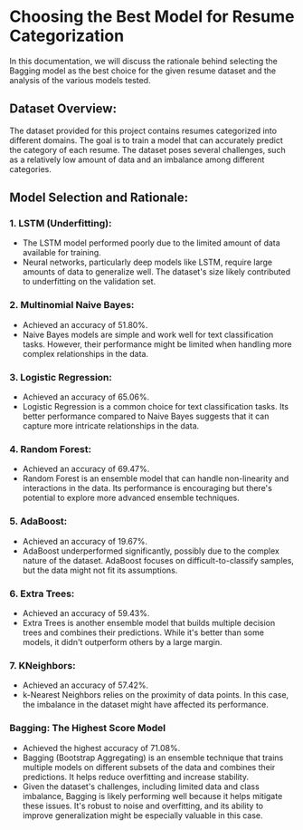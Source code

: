 # Choosing the Best Model for Resume Categorization

In this documentation, we will discuss the rationale behind selecting the Bagging model as the best choice for the given resume dataset and the analysis of the various models tested.

## Dataset Overview:
The dataset provided for this project contains resumes categorized into different domains. The goal is to train a model that can accurately predict the category of each resume. The dataset poses several challenges, such as a relatively low amount of data and an imbalance among different categories.

## Model Selection and Rationale:

### 1. LSTM (Underfitting):
   - The LSTM model performed poorly due to the limited amount of data available for training.
   - Neural networks, particularly deep models like LSTM, require large amounts of data to generalize well. The dataset's size likely contributed to underfitting on the validation set.

### 2. Multinomial Naive Bayes:
   - Achieved an accuracy of 51.80%.
   - Naive Bayes models are simple and work well for text classification tasks. However, their performance might be limited when handling more complex relationships in the data.

### 3. Logistic Regression:
   - Achieved an accuracy of 65.06%.
   - Logistic Regression is a common choice for text classification tasks. Its better performance compared to Naive Bayes suggests that it can capture more intricate relationships in the data.

### 4. Random Forest:
   - Achieved an accuracy of 69.47%.
   - Random Forest is an ensemble model that can handle non-linearity and interactions in the data. Its performance is encouraging but there's potential to explore more advanced ensemble techniques.

### 5. AdaBoost:
   - Achieved an accuracy of 19.67%.
   - AdaBoost underperformed significantly, possibly due to the complex nature of the dataset. AdaBoost focuses on difficult-to-classify samples, but the data might not fit its assumptions.

### 6. Extra Trees:
   - Achieved an accuracy of 59.43%.
   - Extra Trees is another ensemble model that builds multiple decision trees and combines their predictions. While it's better than some models, it didn't outperform others by a large margin.

### 7. KNeighbors:
   - Achieved an accuracy of 57.42%.
   - k-Nearest Neighbors relies on the proximity of data points. In this case, the imbalance in the dataset might have affected its performance.

### Bagging: The Highest Score Model
   - Achieved the highest accuracy of 71.08%.
   - Bagging (Bootstrap Aggregating) is an ensemble technique that trains multiple models on different subsets of the data and combines their predictions. It helps reduce overfitting and increase stability.
   - Given the dataset's challenges, including limited data and class imbalance, Bagging is likely performing well because it helps mitigate these issues. It's robust to noise and overfitting, and its ability to improve generalization might be especially valuable in this case.